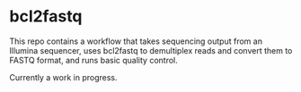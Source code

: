 # bcl2fastq
This repo contains a workflow that takes sequencing output from an Illumina sequencer, uses bcl2fastq to demultiplex reads and convert them to FASTQ format, and runs basic quality control.

Currently a work in progress.
